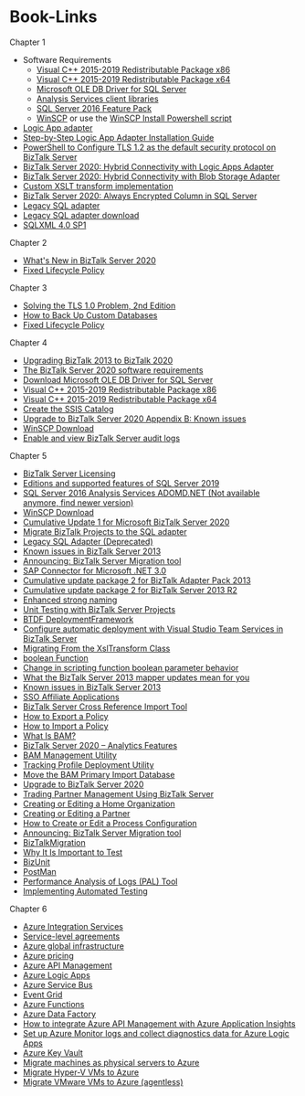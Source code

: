 # Book-Links

Chapter 1
* Software Requirements
  * [Visual C++ 2015-2019 Redistributable Package x86](https://aka.ms/vs/16/release/VC_redist.x86.exe)
  * [Visual C++ 2015-2019 Redistributable Package x64](https://aka.ms/vs/16/release/VC_redist.x64.exe)
  * [Microsoft OLE DB Driver for SQL Server](https://docs.microsoft.com/sql/connect/oledb/download-oledb-driver-for-sql-server?view=sql-server-ver15) 
  * [Analysis Services client libraries](https://docs.microsoft.com/en-us/analysis-services/client-libraries?view=azure-analysis-services-current)
  * [SQL Server 2016 Feature Pack](https://www.microsoft.com/download/details.aspx?id=52676)
  * [WinSCP](http://winscp.net/) or use the [WinSCP Install Powershell script](https://www.phidiax.com/blog/post/biztalk-server-auto-install-script-for-sftp-requirement-of-winscp)
* [Logic App adapter](https://www.microsoft.com/en-us/download/details.aspx?id=54287)
* [Step-by-Step Logic App Adapter Installation Guide](https://www.biztalk360.com/step-by-step-logic-app-adapter-installation-guide/)
* [PowerShell to Configure TLS 1.2 as the default security protocol on BizTalk Server](https://github.com/sandroasp/BizTalk-Server-Resources/tree/master/PowerShell-scripts/adm-BTS-set-TLS1.2-default-security-protocol)
* [BizTalk Server 2020: Hybrid Connectivity with Logic Apps Adapter ](https://www.biztalk360.com/whitepaper/hybrid-connectivity-with-azure-logic-apps-adapter/)
* [BizTalk Server 2020: Hybrid Connectivity with Blob Storage Adapter](https://www.biztalk360.com/whitepaper/biztalk-server-2020-hybrid-connectivity-with-blob-storage-adapter/)
* [Custom XSLT transform implementation](https://docs.microsoft.com/en-us/biztalk/core/technical-reference/xslt-custom-transform-implementation)
* [BizTalk Server 2020: Always Encrypted Column in SQL Server](https://www.biztalk360.com/whitepaper/biztalk-server-2020-always-encrypted-column-in-sql-server/)
* [Legacy SQL adapter](https://techcommunity.microsoft.com/t5/biztalk-server-team-blog/legacy-sql-adapter-deprecated/ba-p/1407055)
* [Legacy SQL adapter download](https://www.microsoft.com/en-us/download/details.aspx?id=101313)
* [SQLXML 4.0 SP1](https://www.microsoft.com/en-us/download/details.aspx?id=30403)

Chapter 2
* [What's New in BizTalk Server 2020](https://docs.microsoft.com/en-us/biztalk/install-and-config-guides/whats-new-in-biztalk-server-2020)
* [Fixed Lifecycle Policy](https://docs.microsoft.com/en-us/lifecycle/policies/fixed)

Chapter 3
* [Solving the TLS 1.0 Problem, 2nd Edition](https://docs.microsoft.com/en-us/security/engineering/solving-tls1-problem)
* [How to Back Up Custom Databases](https://docs.microsoft.com/en-us/biztalk/core/how-to-back-up-custom-databases)
* [Fixed Lifecycle Policy](https://docs.microsoft.com/en-us/lifecycle/policies/fixed)

Chapter 4
* [Upgrading BizTalk 2013 to BizTalk 2020](https://notetoself.tech/2020/02/28/upgrading-biztalk-2013-to-biztalk-2020/)
* [The BizTalk Server 2020 software requirements](https://docs.microsoft.com/en-us/biztalk/install-and-config-guides/hardware-and-software-requirements-for-biztalk-server-2020#software-requirements--supported-versions)
* [Download Microsoft OLE DB Driver for SQL Server](https://docs.microsoft.com/en-us/sql/connect/oledb/download-oledb-driver-for-sql-server?view=sql-server-ver15)
* [Visual C++ 2015-2019 Redistributable Package x86](https://aka.ms/vs/16/release/VC_redist.x86.exe)
* [Visual C++ 2015-2019 Redistributable Package x64](https://aka.ms/vs/16/release/VC_redist.x64.exe)
* [Create the SSIS Catalog](https://docs.microsoft.com/en-us/sql/integration-services/catalog/ssis-catalog?view=sql-server-ver15#create-the-ssis-catalog)
* [Upgrade to BizTalk Server 2020 Appendix B: Known issues](https://docs.microsoft.com/en-us/biztalk/install-and-config-guides/upgrade-to-biztalk-server-2020)
* [WinSCP Download](https://sourceforge.net/projects/winscp/files/WinSCP/5.15.4/)
* [Enable and view BizTalk Server audit logs](https://docs.microsoft.com/en-us/biztalk/core/audit-management-operations)

Chapter 5
* [BizTalk Server Licensing](https://www.microsoft.com/licensing/terms/productoffering/BizTalkServer/EAEAS)
* [Editions and supported features of SQL Server 2019](https://docs.microsoft.com/en-us/sql/sql-server/editions-and-components-of-sql-server-version-15?view=sql-server-ver15)
* [SQL Server 2016 Analysis Services ADOMD.NET (Not available anymore, find newer version)](https://www.microsoft.com/download/details.aspx?id=52676)
* [WinSCP Download](https://sourceforge.net/projects/winscp/files/WinSCP/5.15.4/)
* [Cumulative Update 1 for Microsoft BizTalk Server 2020](https://support.microsoft.com/en-gb/help/4538666/cumulative-update-1-for-microsoft-biztalk-server-2020)
* [Migrate BizTalk Projects to the SQL adapter](https://docs.microsoft.com/en-us/biztalk/adapters-and-accelerators/adapter-sql/tutorial-1-migrate-biztalk-projects-to-the-sql-adapter)
* [Legacy SQL Adapter (Deprecated)](https://techcommunity.microsoft.com/t5/biztalk-server-team-blog/legacy-sql-adapter-deprecated/ba-p/1407055)
* [Known issues in BizTalk Server 2013](https://docs.microsoft.com/en-us/troubleshoot/biztalk/known-issues-biztalk-server-2013)
* [Announcing: BizTalk Server Migration tool](https://docs.microsoft.com/en-in/archive/blogs/biztalk_server_team_blog/announcing-biztalk-server-migration-tool)
* [SAP Connector for Microsoft .NET 3.0](https://support.sap.com/en/product/connectors/msnet.html)
* [Cumulative update package 2 for BizTalk Adapter Pack 2013](https://support.microsoft.com/en-us/topic/cumulative-update-package-2-for-biztalk-adapter-pack-2013-819ea90d-0252-8650-8323-b49b0a36ee5d)
* [Cumulative update package 2 for BizTalk Server 2013 R2](https://support.microsoft.com/en-us/topic/cumulative-update-package-2-for-biztalk-server-2013-r2-ef9da850-20b5-2441-f969-e5f635ed651a)
* [Enhanced strong naming](https://docs.microsoft.com/en-us/dotnet/standard/assembly/enhanced-strong-naming)
* [Unit Testing with BizTalk Server Projects](https://docs.microsoft.com/en-us/biztalk/core/unit-testing-with-biztalk-server-projects)
* [BTDF DeploymentFramework](https://github.com/BTDF/DeploymentFramework)
* [Configure automatic deployment with Visual Studio Team Services in BizTalk Server](https://docs.microsoft.com/en-us/biztalk/core/configure-automatic-deployment-with-visual-studio-team-services-in-biztalk)
* [Migrating From the XslTransform Class](https://docs.microsoft.com/en-us/dotnet/standard/data/xml/migrating-from-the-xsltransform-class)
* [boolean Function](https://docs.microsoft.com/en-us/previous-versions/dotnet/netframework-4.0/ms256159(v=vs.100))
* [Change in scripting function boolean parameter behavior](https://docs.microsoft.com/en-us/troubleshoot/biztalk/change-scripting-function-boolean-parameter)
* [What the BizTalk Server 2013 mapper updates mean for you](http://www.quicklearn.com/blog/2013/05/24/what-the-biztalk-server-2013-mapper-updates-mean-for-you/)
* [Known issues in BizTalk Server 2013](https://docs.microsoft.com/en-us/troubleshoot/biztalk/known-issues-biztalk-server-2013)
* [SSO Affiliate Applications](https://docs.microsoft.com/en-us/biztalk/core/sso-affiliate-applications)
* [BizTalk Server Cross Reference Import Tool](https://docs.microsoft.com/en-us/biztalk/core/technical-reference/biztalk-server-cross-reference-import-tool-btsxrefimport-exe)
* [How to Export a Policy](https://docs.microsoft.com/en-us/biztalk/core/how-to-export-a-policy)
* [How to Import a Policy](https://docs.microsoft.com/en-us/biztalk/core/how-to-import-a-policy)
* [What Is BAM?](https://docs.microsoft.com/en-us/biztalk/core/what-is-bam)
* [BizTalk Server 2020 – Analytics Features](https://www.biztalk360.com/blog/biztalk-server-2020-analytics-features/)
* [BAM Management Utility](https://docs.microsoft.com/en-us/biztalk/core/bam-management-utility)
* [Tracking Profile Deployment Utility](https://docs.microsoft.com/en-us/biztalk/core/tracking-profile-deployment-utility)
* [Move the BAM Primary Import Database](https://docs.microsoft.com/en-us/biztalk/core/how-to-move-the-bam-primary-import-database1)
* [Upgrade to BizTalk Server 2020](https://docs.microsoft.com/en-us/biztalk/install-and-config-guides/upgrade-to-biztalk-server-2020)
* [Trading Partner Management Using BizTalk Server](https://docs.microsoft.com/en-us/biztalk/core/trading-partner-management-using-biztalk-server)
* [Creating or Editing a Home Organization](https://docs.microsoft.com/en-us/biztalk/adapters-and-accelerators/accelerator-rosettanet/creating-or-editing-a-home-organization)
* [Creating or Editing a Partner](https://docs.microsoft.com/en-us/biztalk/adapters-and-accelerators/accelerator-rosettanet/creating-or-editing-a-partner)
* [How to Create or Edit a Process Configuration](https://docs.microsoft.com/en-us/biztalk/adapters-and-accelerators/accelerator-rosettanet/how-to-create-or-edit-a-process-configuration)
* [Announcing: BizTalk Server Migration tool](https://docs.microsoft.com/en-in/archive/blogs/biztalk_server_team_blog/announcing-biztalk-server-migration-tool)
* [BizTalkMigration](https://1drv.ms/u/s!ArAuxhUkaVzpbBfxATUBzTWqs4Y)
* [Why It Is Important to Test](https://docs.microsoft.com/en-us/biztalk/technical-guides/why-it-is-important-to-test)
* [BizUnit](https://github.com/BizUnit/BizUnit)
* [PostMan](https://www.postman.com/)
* [Performance Analysis of Logs (PAL) Tool](https://github.com/clinthuffman/PAL)
* [Implementing Automated Testing](https://docs.microsoft.com/en-us/biztalk/technical-guides/implementing-automated-testing)

Chapter 6
* [Azure Integration Services](https://azure.microsoft.com/mediahandler/files/resourcefiles/azure-integration-services/Azure-Integration-Services-Whitepaper-v1-0.pdf)
* [Service-level agreements](https://azure.microsoft.com/en-us/support/legal/sla/)
* [Azure global infrastructure](https://azure.microsoft.com/en-us/global-infrastructure/)
* [Azure pricing](https://azure.microsoft.com/en-us/pricing/)
* [Azure API Management](https://docs.microsoft.com/en-us/azure/api-management/api-management-key-concepts)
* [Azure Logic Apps](https://docs.microsoft.com/en-us/azure/logic-apps/logic-apps-overview#logic-app-concepts)
* [Azure Service Bus](https://docs.microsoft.com/en-us/azure/service-bus-messaging/service-bus-messaging-overview)
* [Event Grid](https://azure.microsoft.com/en-gb/resources/videos/introducing-azure-event-grid/)
* [Azure Functions](https://docs.microsoft.com/en-us/azure/azure-functions/functions-overview)
* [Azure Data Factory](https://docs.microsoft.com/en-us/azure/data-factory/introduction)
* [How to integrate Azure API Management with Azure Application Insights](https://docs.microsoft.com/en-us/azure/api-management/api-management-howto-app-insights)
* [Set up Azure Monitor logs and collect diagnostics data for Azure Logic Apps](https://docs.microsoft.com/en-us/azure/logic-apps/monitor-logic-apps-log-analytics)
* [Azure Key Vault](https://docs.microsoft.com/en-us/azure/key-vault/general/basic-concepts)
* [Migrate machines as physical servers to Azure](https://docs.microsoft.com/en-us/azure/migrate/tutorial-migrate-physical-virtual-machines)
* [Migrate Hyper-V VMs to Azure](https://docs.microsoft.com/en-us/azure/migrate/tutorial-migrate-hyper-v)
* [Migrate VMware VMs to Azure (agentless)](https://docs.microsoft.com/en-us/azure/migrate/tutorial-migrate-vmware)
